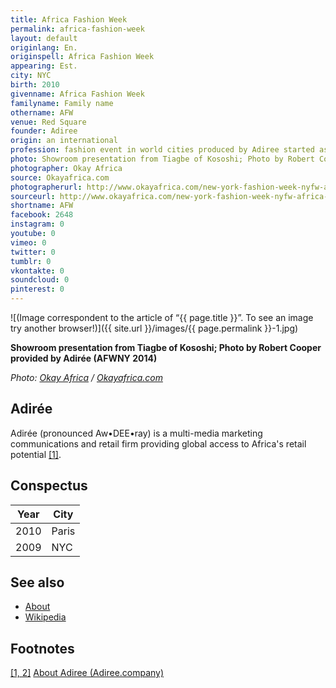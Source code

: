 ```yaml
---
title: Africa Fashion Week
permalink: africa-fashion-week
layout: default
originlang: En.
originspell: Africa Fashion Week
appearing: Est.
city: NYC
birth: 2010
givenname: Africa Fashion Week
familyname: Family name
othername: AFW
venue: Red Square
founder: Adiree
origin: an international
profession: fashion event in world cities produced by Adiree started as Africa Fashion Week in New York
photo: Showroom presentation from Tiagbe of Kososhi; Photo by Robert Cooper provided by Adirée (AFWNY 2014)
photographer: Okay Africa
source: Okayafrica.com
photographerurl: http://www.okayafrica.com/new-york-fashion-week-nyfw-africa-diaspora/
sourceurl: http://www.okayafrica.com/new-york-fashion-week-nyfw-africa-diaspora/
shortname: AFW
facebook: 2648
instagram: 0
youtube: 0
vimeo: 0
twitter: 0
tumblr: 0
vkontakte: 0
soundcloud: 0
pinterest: 0
---
```


![(Image correspondent to the article of “{{ page.title }}”. To see an image try another browser!)]({{ site.url }}/images/{{ page.permalink }}-1.jpg)

**Showroom presentation from Tiagbe of Kososhi; Photo by Robert Cooper provided by Adirée (AFWNY 2014)**

*Photo: [Okay Africa](index) / [Okayafrica.com](index)*

## Adirée

Adirée (pronounced Aw•DEE•ray) is a multi-media marketing communications and retail firm providing global access to Africa's retail potential <span id="a1">[\[1\]](#f1)</span>.

## Conspectus

|Year|City|
|-|-|
|2010|Paris|
|2009|NYC|

## See also

+ [About](index)
+ [Wikipedia](index)

## Footnotes

[[1, 2]](#a1) <span id="f1"></span> [About Adiree (Adiree.company)](https://adiree.company/)
